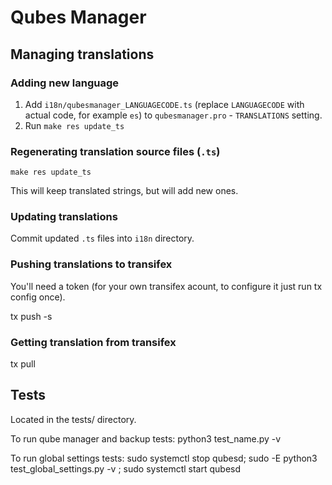 <!--
SPDX-FileCopyrightText: 2015 2015 Michael Carbone, <michael@qubes-os.org> et al.

SPDX-License-Identifier: GPL-2.0-only
-->

Qubes Manager
==============

Managing translations
----------------------

### Adding new language

1. Add `i18n/qubesmanager_LANGUAGECODE.ts` (replace `LANGUAGECODE` with actual code,
   for example `es`) to `qubesmanager.pro` - `TRANSLATIONS` setting.
2. Run `make res update_ts`

### Regenerating translation source files (`.ts`)

    make res update_ts

This will keep translated strings, but will add new ones.

### Updating translations

Commit updated `.ts` files into `i18n` directory.

### Pushing translations to transifex
You'll need a token (for your own transifex acount, to configure it just run
tx config once).

tx push -s

### Getting translation from transifex
tx pull


Tests
----------------------

Located in the tests/ directory.

To run qube manager and backup tests:
    python3 test_name.py -v

To run global settings tests:
    sudo systemctl stop qubesd; sudo -E python3 test_global_settings.py -v ; sudo systemctl start qubesd
